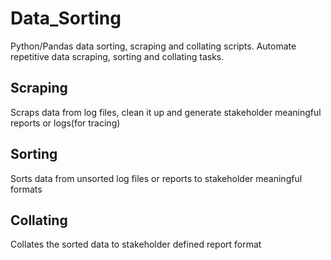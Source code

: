 # Data_Sorting
Python/Pandas data sorting, scraping and collating scripts. 
Automate repetitive data scraping, sorting and collating tasks. 

## Scraping
Scraps data from log files, clean it up and generate stakeholder meaningful reports or logs(for tracing)

## Sorting
Sorts data from unsorted log files or reports to stakeholder meaningful formats

## Collating
Collates the sorted data to stakeholder defined report format
